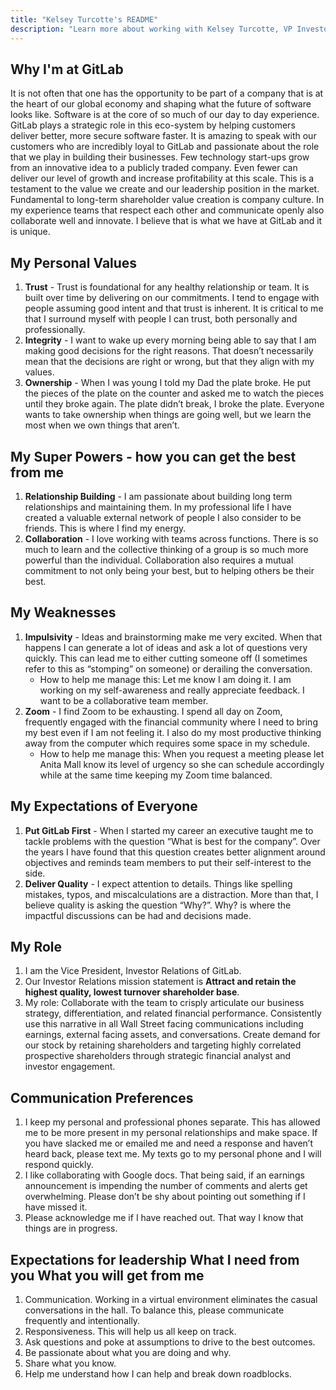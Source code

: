 ```yaml
---
title: "Kelsey Turcotte's README"
description: "Learn more about working with Kelsey Turcotte, VP Investor Relations"
---
```

## Why I'm at GitLab

It is not often that one has the opportunity to be part of a company that is at the heart of our global economy and shaping what the future of software looks like. Software is at the core of so much of our day to day experience. GitLab plays a strategic role in this eco-system by helping customers deliver better, more secure software faster. It is amazing to speak with our customers who are incredibly loyal to GitLab and passionate about the role that we play in building their businesses.
Few technology start-ups grow from an innovative idea to a publicly traded company. Even fewer can deliver our level of growth and increase profitability at this scale. This is a testament to the value we create and our leadership position in the market.
Fundamental to long-term shareholder value creation is company culture. In my experience teams that respect each other and communicate openly also collaborate well and innovate. I believe that is what we have at GitLab and it is unique.

## My Personal Values

1. **Trust** - Trust is foundational for any healthy relationship or team. It is built over time by delivering on our commitments. I tend to engage with people assuming good intent and that trust is inherent. It is critical to me that I surround myself with people I can trust, both personally and professionally.
1. **Integrity** - I want to wake up every morning being able to say that I am making good decisions for the right reasons. That doesn’t necessarily mean that the decisions are right or wrong, but that they align with my values.
1. **Ownership** - When I was young I told my Dad the plate broke. He put the pieces of the plate on the counter and asked me to watch the pieces until they broke again. The plate didn’t break, I broke the plate. Everyone wants to take ownership when things are going well, but we learn the most when we own things that aren’t.

## My Super Powers - how you can get the best from me

1. **Relationship Building** -  I am passionate about building long term relationships and maintaining them. In my professional life I have created a valuable external network of people I also consider to be friends. This is where I find my energy.
1. **Collaboration** -  I love working with teams across functions. There is so much to learn and the collective thinking of a group is so much more powerful than the individual. Collaboration also requires a mutual commitment to not only being your best, but to helping others be their best.

## My Weaknesses

1. **Impulsivity** - Ideas and brainstorming make me very excited. When that happens I can generate a lot of ideas and ask a lot of questions very quickly. This can lead me to either cutting someone off (I sometimes refer to this as “stomping” on someone) or derailing the conversation.
    - How to help me manage this: Let me know I am doing it. I am working on my self-awareness and really appreciate feedback. I want to be a collaborative team member.
1. **Zoom** - I find Zoom to be exhausting. I spend all day on Zoom, frequently engaged with the financial community where I need to bring my best even if I am not feeling it. I also do my most productive thinking away from the computer which requires some space in my schedule.
    - How to help me manage this: When you request a meeting please let Anita Mall know its level of urgency so she can schedule accordingly while at the same time keeping my Zoom time balanced.

## My Expectations of Everyone

1. **Put GitLab First** - When I started my career an executive taught me to tackle problems with the question “What is best for the company”. Over the years I have found that this question creates better alignment around objectives and reminds team members to put their self-interest to the side.
1. **Deliver Quality** - I expect attention to details. Things like spelling mistakes, typos, and miscalculations are a distraction. More than that, I believe quality is asking the question “Why?”. Why? is where the impactful discussions can be had and decisions made.

## My Role

1. I am the Vice President, Investor Relations of GitLab.
1. Our Investor Relations mission statement is **Attract and retain the highest quality, lowest turnover shareholder base**.
1. My role: Collaborate with the team to crisply articulate our business strategy, differentiation, and related financial performance. Consistently use this narrative in all Wall Street facing communications including earnings, external facing assets, and conversations. Create demand for our stock by retaining shareholders and targeting highly correlated prospective shareholders through strategic financial analyst and investor engagement.

## Communication Preferences

1. I keep my personal and professional phones separate. This has allowed me to be more present in my personal relationships and make space. If you have slacked me or emailed me and need a response and haven’t heard back, please text me. My texts go to my personal phone and I will respond quickly.
1. I like collaborating with Google docs. That being said, if an earnings announcement is impending the number of comments and alerts get overwhelming.  Please don’t be shy about pointing out something if I have missed it.
1. Please acknowledge me if I have reached out. That way I know that things are in progress.

## Expectations for leadership What I need from you What you will get from me

1. Communication. Working in a virtual environment eliminates the casual conversations in the hall. To balance this, please communicate frequently and intentionally.
1. Responsiveness. This will help us all keep on track.
1. Ask questions and poke at assumptions to drive to the best outcomes.
1. Be passionate about what you are doing and why.
1. Share what you know.
1. Help me understand how I can help and break down roadblocks.
